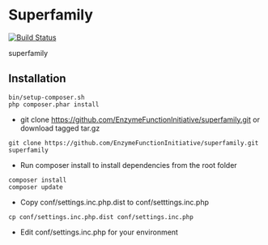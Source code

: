 # Superfamily

[![Build Status](https://www.travis-ci.com/EnzymeFunctionInitiative/superfamily.svg?branch=master)](https://www.travis-ci.com/EnzymeFunctionInitiative/superfamily)

superfamily

## Installation

    bin/setup-composer.sh
    php composer.phar install


* git clone https://github.com/EnzymeFunctionInitiative/superfamily.git or download tagged tar.gz
```
git clone https://github.com/EnzymeFunctionInitiative/superfamily.git superfamily
```
* Run composer install to install dependencies from the root folder
```
composer install
composer update
```
* Copy conf/settings.inc.php.dist to conf/setttings.inc.php
```
cp conf/settings.inc.php.dist conf/settings.inc.php
```
* Edit conf/settings.inc.php for your environment

